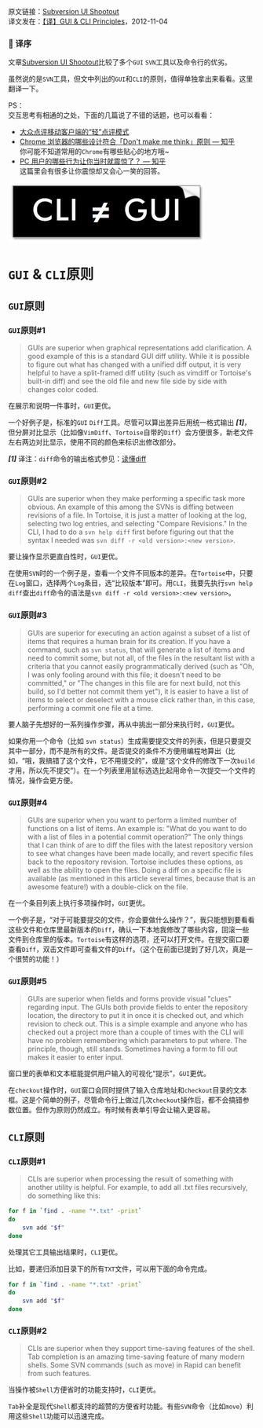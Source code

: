 原文链接：[Subversion UI Shootout](http://onlamp.com/pub/a/onlamp/2005/03/10/svn_uis.html "Subversion UI Shootout")  
译文发在：[【译】GUI & CLI Principles](http://oldratlee.com/post/2012-11-04/gui-cli-principles)，2012-11-04

### :apple: 译序

文章[Subversion UI Shootout](http://onlamp.com/pub/a/onlamp/2005/03/10/svn_uis.html "Subversion UI Shootout")比较了多个`GUI` `SVN`工具以及命令行的优劣。

虽然说的是`SVN`工具，但文中列出的`GUI`和`CLI`的原则，值得单独拿出来看看。这里翻译一下。

PS：     
交互思考有相通的之处，下面的几篇说了不错的话题，也可以看看：

* [大众点评移动客户端的“轻”点评模式](http://ifredric.me/post/2012-10-31/dianping_test_2 "大众点评移动客户端的“轻”点评模式")
* [Chrome 浏览器的哪些设计符合「Don't make me think」原则 — 知乎](http://www.zhihu.com/question/20564451 "Chrome 浏览器的哪些设计符合「Don't make me think」原则")  
你可能不知道常用的`Chrome`有哪些贴心的地方哦~
* [PC 用户的哪些行为让你当时就震惊了？ — 知乎](http://www.zhihu.com/question/20100408 "PC 用户的哪些行为让你当时就震惊了？")  
这篇里会有很多让你震惊却又会心一笑的回答。

![GUI vs. CLI](cli_ne_gui.jpg "GUI vs. CLI")

`GUI` & `CLI`原则
========================

`GUI`原则
-------------------

### `GUI`原则#1

>GUIs are superior when graphical representations add clarification. A good example of this is a standard GUI diff utility. While it is possible to figure out what has changed with a unified diff output, it is very helpful to have a split-framed diff utility (such as vimdiff or Tortoise's built-in diff) and see the old file and new file side by side with changes color coded.

在展示和说明一件事时，`GUI`更优。

一个好例子是，标准的`GUI` `Diff`工具。尽管可以算出差异后用统一格式输出 ***[1]***，但分屏对比显示（比如像`VimDiff`、`Tortoise`自带的`Diff`）会方便很多，新老文件左右两边对比显示，使用不同的颜色来标识出修改部分。

***[1]*** 译注：`diff`命令的输出格式参见：[读懂diff](http://www.ruanyifeng.com/blog/2012/08/how_to_read_diff.html "读懂diff")

### `GUI`原则#2

>GUIs are superior when they make performing a specific task more obvious. An example of this among the SVNs is diffing between revisions of a file. In Tortoise, it is just a matter of looking at the log, selecting two log entries, and selecting "Compare Revisions." In the CLI, I had to do a `svn help diff` first before figuring out that the syntax I needed was `svn diff -r <old version>:<new version>`.

要让操作显示更直白性时，`GUI`更优。

在使用`SVN`时的一个例子是，查看一个文件不同版本的差异。在`Tortoise`中，只要在`Log`窗口，选择两个`Log`条目，选“比较版本”即可。用`CLI`，我要先执行`svn help diff`查出`diff`命令的语法是`svn diff -r <old version>:<new version>`。

### `GUI`原则#3

>GUIs are superior for executing an action against a subset of a list of items that requires a human brain for its creation. If you have a command, such as `svn status`, that will generate a list of items and need to commit some, but not all, of the files in the resultant list with a criteria that you cannot easily programmatically derived (such as "Oh, I was only fooling around with this file; it doesn't need to be committed," or "The changes in this file are for next build, not this build, so I'd better not commit them yet"), it is easier to have a list of items to select or deselect with a mouse click rather than, in this case, performing a commit one file at a time.

要人脑子先想好的一系列操作步骤，再从中挑出一部分来执行时，`GUI`更优。

如果你用一个命令（比如 `svn status`）生成需要提交文件的列表，但是只要提交其中一部分，而不是所有的文件。是否提交的条件不方便用编程地算出（比如，“哦，我搞错了这个文件，它不用提交的”，或是“这个文件的修改下一次`build`才用，所以先不提交”）。在一个列表里用鼠标选选比起用命令一次提交一个文件的情况，操作会更方便。

### `GUI`原则#4

>GUIs are superior when you want to perform a limited number of functions on a list of items. An example is: "What do you want to do with a list of files in a potential commit operation?" The only things that I can think of are to diff the files with the latest repository version to see what changes have been made locally, and revert specific files back to the repository revision. Tortoise includes these options, as well as the ability to open the files. Doing a diff on a specific file is available (as mentioned in this article several times, because that is an awesome feature!) with a double-click on the file.

在一个条目列表上执行多项操作时，`GUI`更优。

一个例子是，“对于可能要提交的文件，你会要做什么操作？”，我只能想到要看看这些文件和仓库里最新版本的`Diff`，确认一下本地我修改了哪些内容，回滚一些文件到仓库里的版本。`Tortoise`有这样的选项，还可以打开文件。在提交窗口要查看`Diff`，双击文件即可查看文件的`Diff`。（这个在前面已提到了好几次，真是一个很赞的功能！）

### `GUI`原则#5

>GUIs are superior when fields and forms provide visual "clues" regarding input. The GUIs both provide fields to enter the repository location, the directory to put it in once it is checked out, and which revision to check out. This is a simple example and anyone who has checked out a project more than a couple of times with the CLI will have no problem remembering which parameters to put where. The principle, though, still stands. Sometimes having a form to fill out makes it easier to enter input.

窗口里的表单和文本框能提供用户输入的可视化“提示”，`GUI`更优。

在`checkout`操作时，`GUI`窗口会同时提供了输入仓库地址和`checkout`目录的文本框。这是个简单的例子，尽管命令行上做过几次`checkout`操作后，都不会搞错参数位置。但作为原则仍然成立。有时候有表单引导会让输入更容易。

`CLI`原则
-----------------

### `CLI`原则#1

>CLIs are superior when processing the result of something with another utility is helpful. For example, to add all .txt files recursively, do something like this:

```bash
for f in `find . -name "*.txt" -print`
do
    svn add "$f"
done
```

处理其它工具输出结果时，`CLI`更优。

比如，要递归添加目录下的所有`TXT`文件，可以用下面的命令完成。

```bash
for f in `find . -name "*.txt" -print`
do
    svn add "$f"
done
```

### `CLI`原则#2

>CLIs are superior when they support time-saving features of the shell. Tab completion is an amazing time-saving feature of many modern shells. Some SVN commands (such as move) in Rapid can benefit from such features.

当操作被`Shell`方便省时的功能支持时，`CLI`更优。

`Tab`补全是现代`Shell`都支持的超赞的方便省时功能。有些`SVN`命令（比如`move`）利用这些`Shell`功能可以迅速完成。
